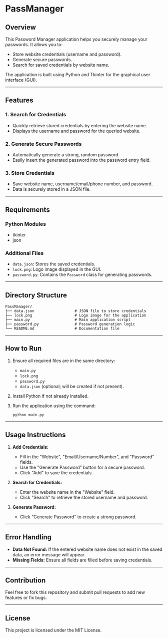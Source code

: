 # PassManager

## Overview
This Password Manager application helps you securely manage your passwords. It allows you to:
- Store website credentials (username and password).
- Generate secure passwords.
- Search for saved credentials by website name.

The application is built using Python and Tkinter for the graphical user interface (GUI).

---

## Features

### 1. Search for Credentials
- Quickly retrieve stored credentials by entering the website name.
- Displays the username and password for the queried website.

### 2. Generate Secure Passwords
- Automatically generate a strong, random password.
- Easily insert the generated password into the password entry field.

### 3. Store Credentials
- Save website name, username/email/phone number, and password.
- Data is securely stored in a JSON file.

---

## Requirements

### Python Modules
- tkinter
- json

### Additional Files
- `data.json`: Stores the saved credentials.
- `lock.png`: Logo image displayed in the GUI.
- `password.py`: Contains the `Password` class for generating passwords.

---

## Directory Structure
```
PassManager/
├── data.json                  # JSON file to store credentials
├── lock.png                   # Logo image for the application
├── main.py                    # Main application script
├── password.py                # Password generation logic
└── README.md                  # Documentation file
```

---

## How to Run
1. Ensure all required files are in the same directory:
   - `main.py`
   - `lock.png`
   - `password.py`
   - `data.json` (optional; will be created if not present).

2. Install Python if not already installed.

3. Run the application using the command:
   ```
   python main.py
   ```

---

## Usage Instructions

1. **Add Credentials:**
   - Fill in the "Website", "Email/Username/Number", and "Password" fields.
   - Use the "Generate Password" button for a secure password.
   - Click "Add" to save the credentials.

2. **Search for Credentials:**
   - Enter the website name in the "Website" field.
   - Click "Search" to retrieve the stored username and password.

3. **Generate Password:**
   - Click "Generate Password" to create a strong password.

---

## Error Handling
- **Data Not Found:** If the entered website name does not exist in the saved data, an error message will appear.
- **Missing Fields:** Ensure all fields are filled before saving credentials.

---

## Contribution
Feel free to fork this repository and submit pull requests to add new features or fix bugs.

---

## License
This project is licensed under the MIT License.

